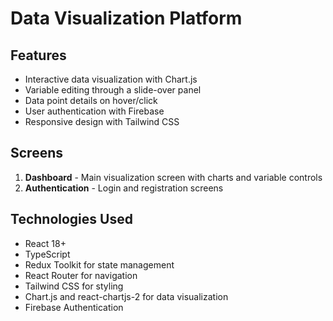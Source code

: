 # Data Visualization Platform



## Features

- Interactive data visualization with Chart.js
- Variable editing through a slide-over panel
- Data point details on hover/click
- User authentication with Firebase
- Responsive design with Tailwind CSS

## Screens

1. **Dashboard** - Main visualization screen with charts and variable controls
2. **Authentication** - Login and registration screens



## Technologies Used

- React 18+
- TypeScript
- Redux Toolkit for state management
- React Router for navigation
- Tailwind CSS for styling
- Chart.js and react-chartjs-2 for data visualization
- Firebase Authentication
